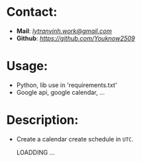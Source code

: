 # Contact:
- **Mail**: *lytranvinh.work@gmail.com*
- **Github**: *https://github.com/Youknow2509*

# Usage:
- Python, lib use in 'requirements.txt'
- Google api, google calendar, ...

# Description:
- Create a calendar create schedule in `UTC`.

  LOADDING ... 